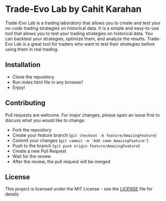 # Trade-Evo Lab by Cahit Karahan

Trade-Evo Lab is a trading laboratory that allows you to create and test your *no-code* trading strategies on historical data. It is a simple and easy-to-use tool that allows you to test your trading strategies on historical data. You can backtest your strategies, optimize them, and analyze the results. Trade-Evo Lab is a great tool for traders who want to test their strategies before using them in real trading.

## Installation
- Clone the repository
- Run index.html file in any browser!
- Enjoy!

## Contributing

Pull requests are welcome. For major changes, please open an issue first to discuss what you would like to change.

- Fork the repository
- Create your feature branch (`git checkout -b feature/AmazingFeature`)
- Commit your changes (`git commit -m 'Add some AmazingFeature'`)
- Push to the branch (`git push origin feature/AmazingFeature`)
- Create a new Pull Request
- Wait for the review
- After the review, the pull request will be merged

## License

This project is licensed under the MIT License - see the [LICENSE](LICENSE) file for details